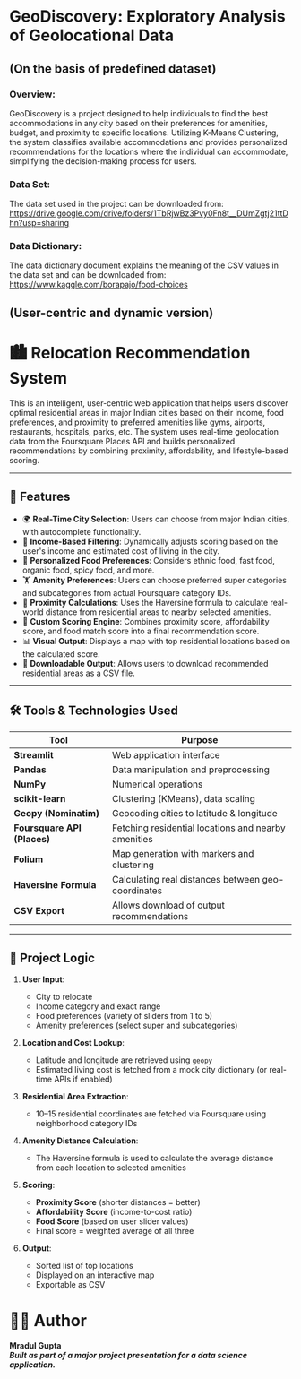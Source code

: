 # GeoDiscovery: Exploratory Analysis of Geolocational Data<br>

## (On the basis of predefined dataset)<br>

### Overview:
GeoDiscovery is a project designed to help individuals to find the best accommodations in any city based on their preferences for amenities, budget, and proximity to specific locations. Utilizing K-Means Clustering, the system classifies available accommodations and provides personalized recommendations for the locations where the individual can accommodate, simplifying the decision-making process for users.
### Data Set:
The data set used in the project can be downloaded from: https://drive.google.com/drive/folders/1TbRjwBz3Pvy0Fn8t__DUmZgtj21ttDhn?usp=sharing
### Data Dictionary:
The data dictionary document explains the meaning of the CSV values in the data set and can be downloaded from: https://www.kaggle.com/borapajo/food-choices

## (User-centric and dynamic version)<br>

# 🏙️ Relocation Recommendation System<br>

This is an intelligent, user-centric web application that helps users discover optimal residential areas in major Indian cities based on their income, food preferences, and proximity to preferred amenities like gyms, airports, restaurants, hospitals, parks, etc. The system uses real-time geolocation data from the Foursquare Places API and builds personalized recommendations by combining proximity, affordability, and lifestyle-based scoring.

---

## 📌 Features

- 🌍 **Real-Time City Selection**: Users can choose from major Indian cities, with autocomplete functionality.
- 💸 **Income-Based Filtering**: Dynamically adjusts scoring based on the user's income and estimated cost of living in the city.
- 🍲 **Personalized Food Preferences**: Considers ethnic food, fast food, organic food, spicy food, and more.
- 🏋️ **Amenity Preferences**: Users can choose preferred super categories and subcategories from actual Foursquare category IDs.
- 📍 **Proximity Calculations**: Uses the Haversine formula to calculate real-world distance from residential areas to nearby selected amenities.
- 🧠 **Custom Scoring Engine**: Combines proximity score, affordability score, and food match score into a final recommendation score.
- 📊 **Visual Output**: Displays a map with top residential locations based on the calculated score.
- 📄 **Downloadable Output**: Allows users to download recommended residential areas as a CSV file.

---

## 🛠️ Tools & Technologies Used

| Tool | Purpose |
|------|---------|
| **Streamlit** | Web application interface |
| **Pandas** | Data manipulation and preprocessing |
| **NumPy** | Numerical operations |
| **scikit-learn** | Clustering (KMeans), data scaling |
| **Geopy (Nominatim)** | Geocoding cities to latitude & longitude |
| **Foursquare API (Places)** | Fetching residential locations and nearby amenities |
| **Folium** | Map generation with markers and clustering |
| **Haversine Formula** | Calculating real distances between geo-coordinates |
| **CSV Export** | Allows download of output recommendations |

---

## 🧠 Project Logic

1. **User Input**:
   - City to relocate
   - Income category and exact range
   - Food preferences (variety of sliders from 1 to 5)
   - Amenity preferences (select super and subcategories)

2. **Location and Cost Lookup**:
   - Latitude and longitude are retrieved using `geopy`
   - Estimated living cost is fetched from a mock city dictionary (or real-time APIs if enabled)

3. **Residential Area Extraction**:
   - 10–15 residential coordinates are fetched via Foursquare using neighborhood category IDs

4. **Amenity Distance Calculation**:
   - The Haversine formula is used to calculate the average distance from each location to selected amenities

5. **Scoring**:
   - **Proximity Score** (shorter distances = better)
   - **Affordability Score** (income-to-cost ratio)
   - **Food Score** (based on user slider values)
   - Final score = weighted average of all three

6. **Output**:
   - Sorted list of top locations
   - Displayed on an interactive map
   - Exportable as CSV

# 🙋‍♂️ Author
**Mradul Gupta**  
***Built as part of a major project presentation for a data science application.***
